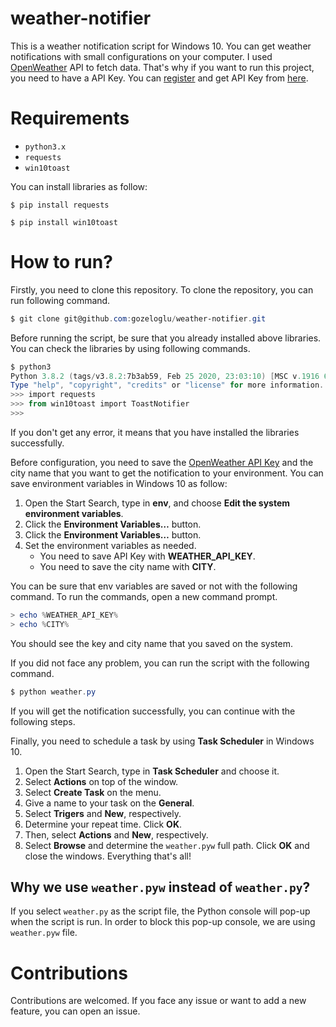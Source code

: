 # weather-notifier

This is a weather notification script for Windows 10. You can get weather notifications with small configurations on your computer. I used [OpenWeather](https://openweathermap.org/) API to fetch data. That's why if you want to run this project, you need to have a API Key. You can [register](https://home.openweathermap.org/users/sign_up) and get API Key from [here](https://openweathermap.org/price). 

# Requirements

- `python3.x`
- `requests`
- `win10toast`

You can install libraries as follow:

`$ pip install requests`

`$ pip install win10toast`

# How to run?

Firstly, you need to clone this repository. To clone the repository, you can run following command. 

```powershell
$ git clone git@github.com:gozeloglu/weather-notifier.git
```

Before running the script, be sure that you already installed above libraries. You can check the libraries by using following commands. 

```powershell
$ python3
Python 3.8.2 (tags/v3.8.2:7b3ab59, Feb 25 2020, 23:03:10) [MSC v.1916 64 bit (AMD64)] on win32
Type "help", "copyright", "credits" or "license" for more information.
>>> import requests
>>> from win10toast import ToastNotifier
>>> 
```

If you don't get any error, it means that you have installed the libraries successfully.

Before configuration, you need to save the [OpenWeather API Key](https://openweathermap.org/api) and the city name that you want to get the notification to your environment. You can save environment variables in Windows 10 as follow:

1. Open the Start Search, type in **env**, and choose **Edit the system environment variables**.
2. Click the **Environment Variables…** button.
3. Click the **Environment Variables…** button.
4. Set the environment variables as needed.
    - You need to save API Key with **WEATHER_API_KEY**.
    - You need to save the city name with **CITY**. 

You can be sure that env variables are saved or not with the following command. To run the commands, open a new command prompt.

```powershell
> echo %WEATHER_API_KEY%
> echo %CITY%
```

You should see the key and city name that you saved on the system. 

If you did not face any problem, you can run the script with the following command. 
```powershell
$ python weather.py
```

If you will get the notification successfully, you can continue with the following steps. 

Finally, you need to schedule a task by using **Task Scheduler** in Windows 10. 

1. Open the Start Search, type in **Task Scheduler** and choose it. 
2. Select **Actions** on top of the window.
3. Select **Create Task** on the menu.
4. Give a name to your task on the **General**.
5. Select **Trigers** and **New**, respectively.
6. Determine your repeat time. Click **OK**.
7. Then, select **Actions** and **New**, respectively.
8. Select **Browse** and determine the `weather.pyw` full path. Click **OK** and close the windows. Everything that's all!

## Why we use `weather.pyw` instead of `weather.py`?

If you select `weather.py` as the script file, the Python console will pop-up when the script is run. In order to block this pop-up console, we are using `weather.pyw` file. 

# Contributions

Contributions are welcomed. If you face any issue or want to add a new feature, you can open an issue. 